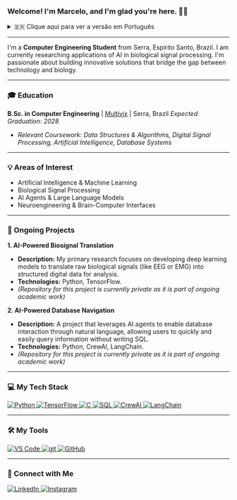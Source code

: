 ### Welcome! I'm Marcelo, and I'm glad you're here. 👨‍💻

<details>
  <summary>🇧🇷 Clique aqui para ver a versão em Português</summary>
  
  ---
  
  ### Bem-vindo! Sou o Marcelo, e fico feliz com a sua visita. 👨‍💻

  ---

  Sou **Estudante de Engenharia da Computação** de Serra, Espírito Santo, Brasil. Atualmente, pesquiso aplicações de IA no processamento de sinais biológicos. Sou apaixonado por construir soluções inovadoras que conectam tecnologia e biologia.

  ---

  ### 🎓 Formação Acadêmica

**Bacharelado em Engenharia da Computação** | [Multivix](https://www.multivix.edu.br/) | Serra, Brasil | 
*Previsão de Conclusão: 2028*
- *Disciplinas Relevantes: Estruturas de Dados & Algoritmos, Processamento Digital de Sinais, Inteligência Artificial, Sistemas de Bancos de Dados.*
  
  ---
  
  ### 💡 Áreas de Interesse

  - Inteligência Artificial & Machine Learning
  - Processamento de Sinais Biológicos
  - Agentes de IA & Modelos de Linguagem (LLMs)
  - Neuroengenharia & Interfaces Cérebro-Computador

  ---

  ### 🔬 Projetos Atuais

  **1. Tradução de Biossinais com IA**
  - **Descrição:** Minha pesquisa principal foca no desenvolvimento de modelos de deep learning para traduzir sinais biológicos brutos (como EEG ou EMG) em dados digitais estruturados para análise.
  - **Tecnologias:** Python, TensorFlow.
  - _(O repositório deste projeto é privado, pois faz parte de um trabalho acadêmico em andamento)_

  **2. Navegação em Bancos de Dados com IA**
  - **Descrição:** Um projeto que utiliza agentes de IA para permitir a interação com bancos de dados através de linguagem natural, possibilitando que usuários consultem informações de forma rápida e fácil, sem precisar escrever SQL.
  - **Tecnologias:** Python, CrewAI, LangChain.
  - _(O repositório deste projeto é privado, pois faz parte de um trabalho acadêmico em andamento)_

  ---

  ### 💻 Minhas Tecnologias

  <p align="left">
    <a href="https://www.python.org" target="_blank"> <img src="https://img.shields.io/badge/Python-3776AB?style=for-the-badge&logo=python&logoColor=white" alt="Python"> </a>
    <a href="https://www.tensorflow.org" target="_blank"> <img src="https://img.shields.io/badge/TensorFlow-FF6F00?style=for-the-badge&logo=tensorflow&logoColor=white" alt="TensorFlow"> </a>
    <a href="https://www.cprogramming.com/" target="_blank"> <img src="https://img.shields.io/badge/C-00599C?style=for-the-badge&logo=c&logoColor=white" alt="C"> </a>
    <a href="https://www.mysql.com/" target="_blank"> <img src="https://img.shields.io/badge/MySQL-4479A1?style=for-the-badge&logo=mysql&logoColor=white" alt="SQL"> </a>
    <a href="https://www.crewai.com/" target="_blank"> <img src="https://img.shields.io/badge/CrewAI-4D4DFF?style=for-the-badge" alt="CrewAI"> </a>
    <a href="https://www.langchain.com/" target="_blank"> <img src="https://img.shields.io/badge/LangChain-009688?style=for-the-badge&logo=langchain" alt="LangChain"> </a>
  </p>

  ---

  ### 🛠️ Minhas Ferramentas

  <p align="left">
      <a href="https://code.visualstudio.com/" target="_blank"> <img src="https://img.shields.io/badge/VS_Code-007ACC?style=for-the-badge&logo=visualstudiocode&logoColor=white" alt="VS Code"> </a>
      <a href="https://git-scm.com/" target="_blank"> <img src="https://img.shields.io/badge/GIT-E44C30?style=for-the-badge&logo=git&logoColor=white" alt="git"> </a>
      <a href="https://github.com/" target="_blank"> <img src="https://img.shields.io/badge/GitHub-181717?style=for-the-badge&logo=github&logoColor=white" alt="GitHub"> </a>
  </p>
  
  ---
  
  ### 🔗 Conecte-se Comigo

  <p align="left">
    <a href="URL_TO_YOUR_LINKEDIN_PROFILE" target="_blank">
      <img src="https://img.shields.io/badge/LinkedIn-0A66C2?style=for-the-badge&logo=linkedin&logoColor=white" alt="LinkedIn">
    </a>
    <a href="https://www.instagram.com/marceloperovanobraga" target="_blank">
      <img src="https://img.shields.io/badge/Instagram-E4405F?style=for-the-badge&logo=instagram&logoColor=white" alt="Instagram">
    </a>
  </p>

</details>

---

I'm a **Computer Engineering Student** from Serra, Espírito Santo, Brazil. I am currently researching applications of AI in biological signal processing. I'm passionate about building innovative solutions that bridge the gap between technology and biology.

---

### 🎓 Education

**B.Sc. in Computer Engineering** | [Multivix](https://www.multivix.edu.br/) | Serra, Brazil
*Expected Graduation: 2028*
- *Relevant Coursework: Data Structures & Algorithms, Digital Signal Processing, Artificial Intelligence, Database Systems*

---

### 💡 Areas of Interest

- Artificial Intelligence & Machine Learning
- Biological Signal Processing
- AI Agents & Large Language Models
- Neuroengineering & Brain-Computer Interfaces

---

### 🔬 Ongoing Projects

**1. AI-Powered Biosignal Translation**
- **Description:** My primary research focuses on developing deep learning models to translate raw biological signals (like EEG or EMG) into structured digital data for analysis.
- **Technologies:** Python, TensorFlow.
- _(Repository for this project is currently private as it is part of ongoing academic work)_

**2. AI-Powered Database Navigation**
- **Description:** A project that leverages AI agents to enable database interaction through natural language, allowing users to quickly and easily query information without writing SQL.
- **Technologies:** Python, CrewAI, LangChain.
- _(Repository for this project is currently private as it is part of ongoing academic work)_

---

### 💻 My Tech Stack

<p align="left">
  <a href="https://www.python.org" target="_blank"> <img src="https://img.shields.io/badge/Python-3776AB?style=for-the-badge&logo=python&logoColor=white" alt="Python"> </a>
  <a href="https://www.tensorflow.org" target="_blank"> <img src="https://img.shields.io/badge/TensorFlow-FF6F00?style=for-the-badge&logo=tensorflow&logoColor=white" alt="TensorFlow"> </a>
  <a href="https://www.cprogramming.com/" target="_blank"> <img src="https://img.shields.io/badge/C-00599C?style=for-the-badge&logo=c&logoColor=white" alt="C"> </a>
  <a href="https://www.mysql.com/" target="_blank"> <img src="https://img.shields.io/badge/MySQL-4479A1?style=for-the-badge&logo=mysql&logoColor=white" alt="SQL"> </a>
  <a href="https://www.crewai.com/" target="_blank"> <img src="https://img.shields.io/badge/CrewAI-4D4DFF?style=for-the-badge" alt="CrewAI"> </a>
  <a href="https://www.langchain.com/" target="_blank"> <img src="https://img.shields.io/badge/LangChain-009688?style=for-the-badge&logo=langchain" alt="LangChain"> </a>
</p>

---

### 🛠️ My Tools

<p align="left">
    <a href="https://code.visualstudio.com/" target="_blank"> <img src="https://img.shields.io/badge/VS_Code-007ACC?style=for-the-badge&logo=visualstudiocode&logoColor=white" alt="VS Code"> </a>
    <a href="https://git-scm.com/" target="_blank"> <img src="https://img.shields.io/badge/GIT-E44C30?style=for-the-badge&logo=git&logoColor=white" alt="git"> </a>
    <a href="https://github.com/" target="_blank"> <img src="https://img.shields.io/badge/GitHub-181717?style=for-the-badge&logo=github&logoColor=white" alt="GitHub"> </a>
</p>

---

### 🔗 Connect with Me

<p align="left">
  <a href="URL_TO_YOUR_LINKEDIN_PROFILE" target="_blank">
    <img src="https://img.shields.io/badge/LinkedIn-0A66C2?style=for-the-badge&logo=linkedin&logoColor=white" alt="LinkedIn">
  </a>
  <a href="https://www.instagram.com/marceloperovanobraga" target="_blank">
    <img src="https://img.shields.io/badge/Instagram-E4405F?style=for-the-badge&logo=instagram&logoColor=white" alt="Instagram">
  </a>
</p>
